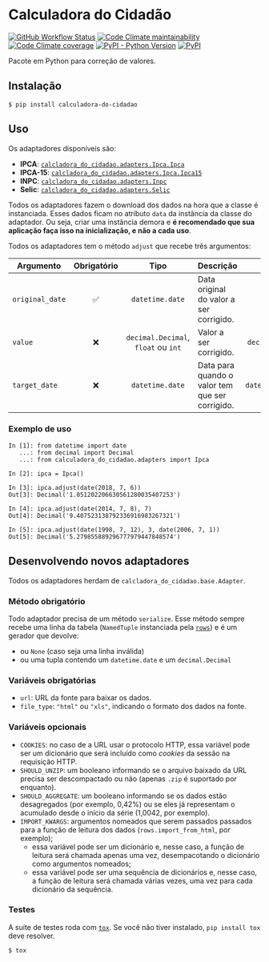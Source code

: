 # Calculadora do Cidadão

[![GitHub Workflow Status](https://img.shields.io/github/workflow/status/cuducos/calculadora-do-cidadao/Tests)](https://github.com/cuducos/calculadora-do-cidadao/actions)
[![Code Climate maintainability](https://img.shields.io/codeclimate/maintainability-percentage/cuducos/calculadora-do-cidadao)](https://codeclimate.com/github/cuducos/calculadora-do-cidadao/maintainability)
[![Code Climate coverage](https://img.shields.io/codeclimate/coverage/cuducos/calculadora-do-cidadao)](https://codeclimate.com/github/cuducos/calculadora-do-cidadao/test_coverage)
[![PyPI - Python Version](https://img.shields.io/pypi/pyversions/calculadora-do-cidadao)](https://pypi.org/project/calculadora-do-cidadao/)
[![PyPI](https://img.shields.io/pypi/v/calculadora-do-cidadao)](https://pypi.org/project/calculadora-do-cidadao/)

Pacote em Python para correção de valores.

## Instalação

```console
$ pip install calculadora-do-cidadao
```

## Uso

Os adaptadores disponíveis são:

* __IPCA__: [`calcladora_do_cidadao.adapters.Ipca.Ipca`](https://www.ibge.gov.br/estatisticas/economicas/precos-e-custos/9256-indice-nacional-de-precos-ao-consumidor-amplo.html)
* __IPCA-15__: [`calcladora_do_cidadao.adapters.Ipca.Ipca15`](https://www.ibge.gov.br/estatisticas/economicas/precos-e-custos/9260-indice-nacional-de-precos-ao-consumidor-amplo-15.html)
* __INPC__: [`calcladora_do_cidadao.adapters.Inpc`](https://www.ibge.gov.br/estatisticas/economicas/precos-e-custos/9258-indice-nacional-de-precos-ao-consumidor.html)
* __Selic__: [`calcladora_do_cidadao.adapters.Selic`](https://receita.economia.gov.br/orientacao/tributaria/pagamentos-e-parcelamentos/taxa-de-juros-selic)

Todos os adaptadores fazem o download dos dados na hora que a classe é instanciada. Esses dados ficam no atributo `data` da instância da classe do adaptador. Ou seja, criar uma instância demora e **é recomendado que sua aplicação faça isso na inicialização, e não a cada uso**.

Todos os adaptadores tem o método `adjust` que recebe três argumentos:

| Argumento | Obrigatório | Tipo |Descrição | Valor padrão |
|---|:-:|:-:|---|:-:|
| `original_date` | ✅ | `datetime.date` | Data original do valor a ser corrigido. | |
| `value` | ❌ | `decimal.Decimal`, `float` ou `int` | Valor a ser corrigido. | `decimal.Decimal('1')` |
| `target_date` | ❌ |  `datetime.date` | Data para quando o valor tem que ser corrigido. | `datetime.date.today()` |


### Exemplo de uso

```
In [1]: from datetime import date
   ...: from decimal import Decimal
   ...: from calculadora_do_cidadao.adapters import Ipca

In [2]: ipca = Ipca()

In [3]: ipca.adjust(date(2018, 7, 6))
Out[3]: Decimal('1.051202206630561280035407253')

In [4]: ipca.adjust(date(2014, 7, 8), 7)
Out[4]: Decimal('9.407523138792336916983267321')

In [5]: ipca.adjust(date(1998, 7, 12), 3, date(2006, 7, 1))
Out[5]: Decimal('5.279855889296777979447848574')
```

## Desenvolvendo novos adaptadores

Todos os adaptadores herdam de `calcladora_do_cidadao.base.Adapter`.

### Método obrigatório

Todo adaptador precisa de um método `serialize`. Esse método sempre recebe uma linha da tabela (`NamedTuple` instanciada pela [`rows`](https://github.com/turicas/rows)) e é um gerador que devolve:

* ou `None` (caso seja uma linha inválida)
* ou uma tupla contendo um `datetime.date` e um `decimal.Decimal`

### Variáveis obrigatórias

* `url`: URL da fonte para baixar os dados.
* `file_type`: `"html"` ou `"xls"`, indicando o formato dos dados na fonte.

### Variáveis opcionais

* `COOKIES`: no caso de a URL usar o protocolo HTTP, essa variável pode ser um dicionário que será incluído como _cookies_ da sessão na requisição HTTP.
* `SHOULD_UNZIP`: um booleano informando se o arquivo baixado da URL precisa ser descompactado ou não (apenas `.zip` é suportado por enquanto).
* `SHOULD_AGGREGATE`: um booleano informando se os dados estão desagregados (por exemplo, 0,42%) ou se eles já representam o acumulado desde o início da série (1,0042, por exemplo).
* `IMPORT_KWARGS`: argumentos nomeados que serem passados passados para a função de leitura dos dados (`rows.import_from_html`, por exemplo);
  * essa variável pode ser um dicionário e, nesse caso, a função de leitura será chamada apenas uma vez, desempacotando o dicionário como argumentos nomeados;
  * essa variável pode ser uma sequência de dicionários e, nesse caso, a função de leitura será chamada várias vezes, uma vez para cada dicionário da sequência.


### Testes

A suíte de testes roda com [`tox`](https://pypi.org/project/tox/). Se você não tiver instalado, `pip install tox` deve resolver.

```
$ tox
```
